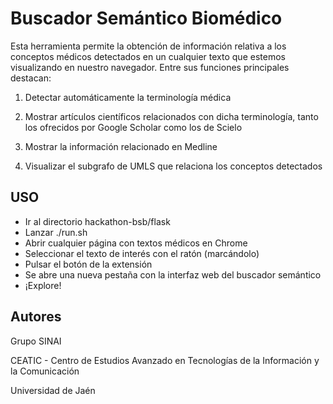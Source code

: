 # Buscador Semántico Biomédico

Esta herramienta permite la obtención de información relativa a los conceptos
médicos detectados en un cualquier texto que estemos visualizando en nuestro
navegador. Entre sus funciones principales destacan:

  1. Detectar automáticamente la terminología médica

  2. Mostrar artículos científicos relacionados con dicha terminología, tanto
  los ofrecidos por Google Scholar como los de Scielo

  3. Mostrar la información relacionado en Medline

  4. Visualizar el subgrafo de UMLS que relaciona los conceptos detectados

## USO

- Ir al directorio hackathon-bsb/flask
- Lanzar ./run.sh
- Abrir cualquier página con textos médicos en Chrome
- Seleccionar el texto de interés con el ratón (marcándolo)
- Pulsar el botón de la extensión
- Se abre una nueva pestaña con la interfaz web del buscador semántico
- ¡Explore!

## Autores

Grupo SINAI

CEATIC - Centro de Estudios Avanzado en Tecnologías de la Información y la
Comunicación

Universidad de Jaén
